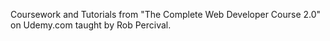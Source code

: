 Coursework and Tutorials from "The Complete Web Developer Course 2.0" on Udemy.com taught by Rob Percival. 